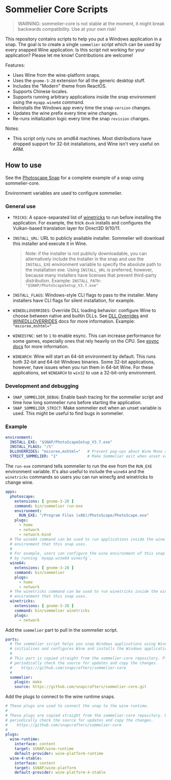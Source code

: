# Sommelier Core Scripts

> WARNING: sommelier-core is not stable at the moment, it might break backwards compatibility. Use at your own risk!

This repository contains scripts to help you put a Windows application in a snap. The goal is to create a single `sommelier` script which can be used by every snapped Wine application. Is this script not working for your application? Please let me know! Contributions are welcome!

Features:

* Uses Wine from the wine-platform snaps.
* Uses the `gnome-3-28` extension for all the generic desktop stuff.
* Includes the "Modern" theme from ReactOS.
* Supports Chinese locales.
* Supports running arbitrary applications inside the snap environment using the `myapp.wine64` command.
* Reinstalls the Windows app every time the snap `version` changes.
* Updates the wine prefix every time wine changes.
* Re-runs initialization logic every time the snap `revision` changes.  

Notes:

* This script only runs on amd64 machines. Most distributions have dropped support for 32-bit installations, and Wine isn't very useful on ARM.

## How to use

See the [Photoscape Snap](https://github.com/snapcrafters/photoscape) for a complete example of a snap using sommelier-core.

Environment variables are used to configure sommelier.

### General use

* `TRICKS`: A space-separated list of [winetricks](https://wiki.winehq.org/Winetricks) to run before installing the application. For example, the trick `dxvk` installs and configures the Vulkan-based translation layer for Direct3D 9/10/11.
* `INSTALL_URL`: URL to publicly available installer. Sommelier will download this installer and execute it in Wine.
  
  > Note: if the installer is not publicly downloadable, you can alternatively include the installer in the snap and use the `INSTALL_EXE` environment variable to specify the absolute path to the installation exe. Using `INSTALL_URL` is preferred, however, because many installers have licenses that prevent third-party distribution. Example: `INSTALL_PATH: "$SNAP/PhotoScapeSetup_V3.7.exe"`
* `INSTALL_FLAGS`: Windows-style CLI flags to pass to the installer. Many installers have CLI flags for silent installation, for example.
* `WINEDLLOVERRIDES`: Override DLL loading behavior: configure Wine to choose between native and builtin DLLs. See [DLL Overrides](https://wiki.winehq.org/Wine_User%27s_Guide#DLL_Overrides) and [WINEDLLOVERRIDES](https://wiki.winehq.org/Wine_User%27s_Guide#WINEDLLOVERRIDES.3DDLL_Overrides) docs for more information. Example: `"mscoree,mshtml="`
* `WINEESYNC`: set to `1` to enable esync. This can increase performance for some games, especially ones that rely heavily on the CPU. See [esync docs](https://github.com/zfigura/wine/blob/esync/README.esync) for more information.
* `WINEARCH`: Wine will start an 64-bit environment by default. This runs both 32-bit and 64-bit Windows binaries. Some 32-bit applications, however, have issues when you run them in 64-bit Wine. For these applications, set `WINEARCH` to `win32` to use a 32-bit-only environment.

### Development and debugging

* `SNAP_SOMMELIER_DEBUG`: Enable bash tracing for the sommelier script and time how long sommelier runs before starting the application.
* `SNAP_SOMMELIER_STRICT`: Make sommelier exit when an unset variable is used. This might be useful to find bugs in sommelier.

### Example

```yaml
environment:
  INSTALL_EXE: "$SNAP/PhotoScapeSetup_V3.7.exe"
  INSTALL_FLAGS: "/S"
  DLLOVERRIDES: "mscoree,mshtml="   # Prevent pop-ups about Wine Mono and Wine Gecko
  STRICT_SOMMELIER: "1"             # Make Sommelier exit when unset variable is used. (useful to find bugs)
```

The `run-exe` command tells sommelier to run the exe from the `RUN_EXE` environment variable. It's also useful to include the `wine64` and the `winetricks` commands so users you can run winecfg and winetricks to change wine.

```yaml
apps:
  photoscape:
    extensions: [ gnome-3-28 ]
    command: bin/sommelier run-exe
    environment:
      RUN_EXE: "/Program Files (x86)/PhotoScape/PhotoScape.exe"
    plugs:
      - home
      - network
      - network-bind
  # The wine64 command can be used to run applications inside the wine
  # environment that this snap uses.
  #
  # For example, users can configure the wine environment of this snap
  # by running `myapp.wine64 winecfg`.
  wine64:
    extensions: [ gnome-3-28 ]
    command: bin/sommelier
    plugs:
      - home
      - network
  # The winetricks command can be used to run winetricks inside the wine
  # environment that this snap uses.
  winetricks:
    extensions: [ gnome-3-28 ]
    command: bin/sommelier winetricks
    plugs:
      - network
```

Add the `sommelier` part to pull in the sommelier script.

```yaml
parts:
  # The sommelier script helps you snap Windows applications using Wine. It 
  # initialises and configures Wine and installs the Windows application.
  #
  # This part is copied straight from the sommelier-core repository. Please
  # periodically check the source for updates and copy the changes.
  #    https://github.com/snapcrafters/sommelier-core
  #
  sommelier:
    plugin: make
    source: https://github.com/snapcrafters/sommelier-core.git
```

Add the plugs to connect to the wine runtime snaps.

```yaml
# These plugs are used to connect the snap to the wine runtime.
#
# These plugs are copied straight from the sommelier-core repository. Please
# periodically check the source for updates and copy the changes.
#    https://github.com/snapcrafters/sommelier-core
#
plugs:
  wine-runtime:
    interface: content
    target: $SNAP/wine-runtime
    default-provider: wine-platform-runtime
  wine-4-stable:
    interface: content
    target: $SNAP/wine-platform
    default-provider: wine-platform-4-stable
```
